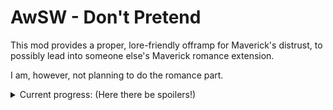 # AwSW - Don't Pretend

This mod provides a proper, lore-friendly offramp for Maverick's distrust, to possibly lead into someone else's Maverick romance extension.

I am, however, not planning to do the romance part.

<details>
<summary>Current progress: (Here there be spoilers!)</summary>

- [x] Give the player less rude options for speaking with Maverick in the Chapter 1 investigation.

- [x] Give the player the option to talk to Bryce about Maverick during Bryce1, if they were less rude than canon in the Chapter 1 investigation.

- [x] Have Bryce pull Maverick aside, meet him back at the police station, and reinstate him.

- [x] Have reinstated Maverick confront you in broad daylight, as per Chapter 2 investigation.

- [ ] Have Maverick meet you on a "date" in Chapter 2 to interrogate you, then change his opinion about you as per Chapter 4 in Bryce's path (but early!)
</details>
